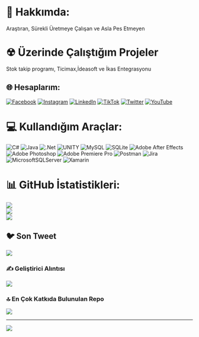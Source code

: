 # 💫 Hakkımda:
Araştıran, Sürekli Üretmeye Çalışan ve Asla Pes Etmeyen

# ☢ Üzerinde Çalıştığım Projeler
Stok takip programı, Ticimax,İdeasoft ve İkas Entegrasyonu

## 🌐 Hesaplarım:
[![Facebook](https://img.shields.io/badge/Facebook-%231877F2.svg?logo=Facebook&logoColor=white)](https://facebook.com/dogusen) [![Instagram](https://img.shields.io/badge/Instagram-%23E4405F.svg?logo=Instagram&logoColor=white)](https://instagram.com/by_byetm) [![LinkedIn](https://img.shields.io/badge/LinkedIn-%230077B5.svg?logo=linkedin&logoColor=white)](https://linkedin.com/in/dogukemalsen) [![TikTok](https://img.shields.io/badge/TikTok-%23000000.svg?logo=TikTok&logoColor=white)](https://tiktok.com/@bybyetm) [![Twitter](https://img.shields.io/badge/Twitter-%231DA1F2.svg?logo=Twitter&logoColor=white)](https://twitter.com/By_byeTM) [![YouTube](https://img.shields.io/badge/YouTube-%23FF0000.svg?logo=YouTube&logoColor=white)](https://youtube.com/@bybyetm) 

# 💻 Kullandığım Araçlar:
![C#](https://img.shields.io/badge/c%23-%23239120.svg?style=for-the-badge&logo=c-sharp&logoColor=white) ![Java](https://img.shields.io/badge/java-%23ED8B00.svg?style=for-the-badge&logo=java&logoColor=white) ![.Net](https://img.shields.io/badge/.NET-5C2D91?style=for-the-badge&logo=.net&logoColor=white) ![UNITY](https://img.shields.io/badge/Unity-%2320232a.svg?style=for-the-badge&logo=unity&logoColor=white) ![MySQL](https://img.shields.io/badge/mysql-%2300f.svg?style=for-the-badge&logo=mysql&logoColor=white) ![SQLite](https://img.shields.io/badge/sqlite-%2307405e.svg?style=for-the-badge&logo=sqlite&logoColor=white) ![Adobe After Effects](https://img.shields.io/badge/Adobe%20After%20Effects-9999FF.svg?style=for-the-badge&logo=Adobe%20After%20Effects&logoColor=white) ![Adobe Photoshop](https://img.shields.io/badge/adobephotoshop-%2331A8FF.svg?style=for-the-badge&logo=adobephotoshop&logoColor=white) ![Adobe Premiere Pro](https://img.shields.io/badge/Adobe%20Premiere%20Pro-9999FF.svg?style=for-the-badge&logo=Adobe%20Premiere%20Pro&logoColor=white) ![Postman](https://img.shields.io/badge/Postman-FF6C37?style=for-the-badge&logo=postman&logoColor=white) ![Jira](https://img.shields.io/badge/jira-%230A0FFF.svg?style=for-the-badge&logo=jira&logoColor=white) ![MicrosoftSQLServer](https://img.shields.io/badge/Microsoft%20SQL%20Sever-CC2927?style=for-the-badge&logo=microsoft%20sql%20server&logoColor=white) ![Xamarin](https://img.shields.io/badge/Xamarin-3199DC?style=for-the-badge&logo=xamarin&logoColor=white)
# 📊 GitHub İstatistikleri:
![](https://github-readme-stats.vercel.app/api?username=bybyetm&theme=blue-green&hide_border=true&include_all_commits=false&count_private=false)<br/>
![](https://github-readme-streak-stats.herokuapp.com/?user=bybyetm&theme=blue-green&hide_border=true)<br/>
![](https://github-readme-stats.vercel.app/api/top-langs/?username=bybyetm&theme=blue-green&hide_border=true&include_all_commits=false&count_private=false&layout=compact)

## 🐦 Son Tweet
[![](https://gtce.itsvg.in/api?username=By_byeTM)](https://github.com/VishwaGauravIn/github-twitter-card-embed)

### ✍️ Geliştirici Alıntısı
![](https://quotes-github-readme.vercel.app/api?type=horizontal&theme=dark)

### 🔝 En Çok Katkıda Bulunulan Repo
![](https://github-contributor-stats.vercel.app/api?username=bybyetm&limit=5&theme=dark&combine_all_yearly_contributions=true)


---
[![](https://visitcount.itsvg.in/api?id=bybyetm&icon=0&color=9)](https://bybyetm.com/)

<!-- Proudly created with GPRM ( https://bybyetm.com/ ) -->
